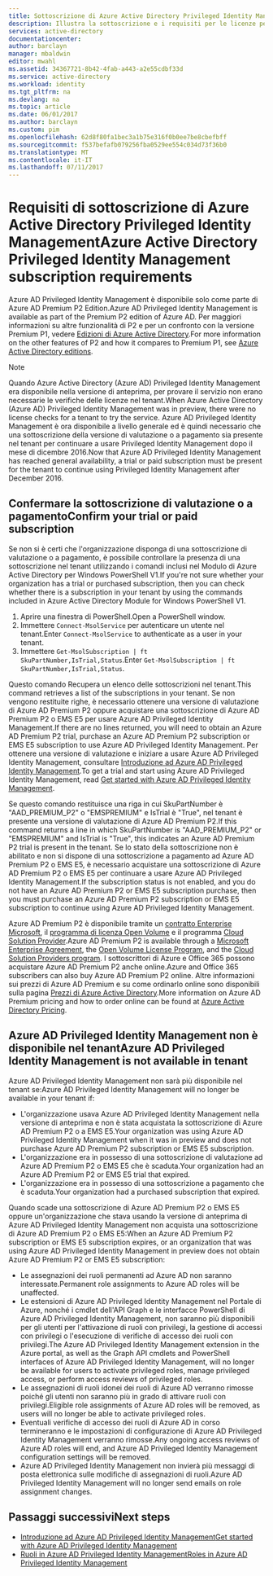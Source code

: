 ```yaml
---
title: Sottoscrizione di Azure Active Directory Privileged Identity Management | Documentazione Microsoft
description: Illustra la sottoscrizione e i requisiti per le licenze per la gestione e l'utilizzo di Azure AD Privileged Identity Management nel tenant
services: active-directory
documentationcenter: 
author: barclayn
manager: mbaldwin
editor: mwahl
ms.assetid: 34367721-8b42-4fab-a443-a2e55cdbf33d
ms.service: active-directory
ms.workload: identity
ms.tgt_pltfrm: na
ms.devlang: na
ms.topic: article
ms.date: 06/01/2017
ms.author: barclayn
ms.custom: pim
ms.openlocfilehash: 62d8f80fa1bec3a1b75e316f0b0ee7be8cbefbff
ms.sourcegitcommit: f537befafb079256fba0529ee554c034d73f36b0
ms.translationtype: MT
ms.contentlocale: it-IT
ms.lasthandoff: 07/11/2017
---
```

# <a name="azure-active-directory-privileged-identity-management-subscription-requirements"></a><span data-ttu-id="fc15c-103">Requisiti di sottoscrizione di Azure Active Directory Privileged Identity Management</span><span class="sxs-lookup"><span data-stu-id="fc15c-103">Azure Active Directory Privileged Identity Management subscription requirements</span></span>

<span data-ttu-id="fc15c-104">Azure AD Privileged Identity Management è disponibile solo come parte di Azure AD Premium P2 Edition.</span><span class="sxs-lookup"><span data-stu-id="fc15c-104">Azure AD Privileged Identity Management is available as part of the Premium P2 edition of Azure AD.</span></span> <span data-ttu-id="fc15c-105">Per maggiori informazioni su altre funzionalità di P2 e per un confronto con la versione Premium P1, vedere [Edizioni di Azure Active Directory](../active-directory-editions.md).</span><span class="sxs-lookup"><span data-stu-id="fc15c-105">For more information on the other features of P2 and how it compares to Premium P1, see [Azure Active Directory editions](../active-directory-editions.md).</span></span>

>[!NOTE]
<span data-ttu-id="fc15c-106">Quando Azure Active Directory (Azure AD) Privileged Identity Management era disponibile nella versione di anteprima, per provare il servizio non erano necessarie le verifiche delle licenze nel tenant.</span><span class="sxs-lookup"><span data-stu-id="fc15c-106">When Azure Active Directory (Azure AD) Privileged Identity Management was in preview, there were no license checks for a tenant to try the service.</span></span>  <span data-ttu-id="fc15c-107">Azure AD Privileged Identity Management è ora disponibile a livello generale ed è quindi necessario che una sottoscrizione della versione di valutazione o a pagamento sia presente nel tenant per continuare a usare Privileged Identity Management dopo il mese di dicembre 2016.</span><span class="sxs-lookup"><span data-stu-id="fc15c-107">Now that Azure AD Privileged Identity Management has reached general availability, a trial or paid subscription must be present for the tenant to continue using Privileged Identity Management after December 2016.</span></span>
  

## <a name="confirm-your-trial-or-paid-subscription"></a><span data-ttu-id="fc15c-108">Confermare la sottoscrizione di valutazione o a pagamento</span><span class="sxs-lookup"><span data-stu-id="fc15c-108">Confirm your trial or paid subscription</span></span>

<span data-ttu-id="fc15c-109">Se non si è certi che l'organizzazione disponga di una sottoscrizione di valutazione o a pagamento, è possibile controllare la presenza di una sottoscrizione nel tenant utilizzando i comandi inclusi nel Modulo di Azure Active Directory per Windows PowerShell V1.</span><span class="sxs-lookup"><span data-stu-id="fc15c-109">If you're not sure whether your organization has a trial or purchased subscription, then you can check whether there is a subscription in your tenant by using the commands included in Azure Active Directory Module for Windows PowerShell V1.</span></span> 
1. <span data-ttu-id="fc15c-110">Aprire una finestra di PowerShell.</span><span class="sxs-lookup"><span data-stu-id="fc15c-110">Open a PowerShell window.</span></span>
2. <span data-ttu-id="fc15c-111">Immettere `Connect-MsolService` per autenticare un utente nel tenant.</span><span class="sxs-lookup"><span data-stu-id="fc15c-111">Enter `Connect-MsolService` to authenticate as a user in your tenant.</span></span>
3. <span data-ttu-id="fc15c-112">Immettere `Get-MsolSubscription | ft SkuPartNumber,IsTrial,Status`.</span><span class="sxs-lookup"><span data-stu-id="fc15c-112">Enter `Get-MsolSubscription | ft SkuPartNumber,IsTrial,Status`.</span></span>

<span data-ttu-id="fc15c-113">Questo comando Recupera un elenco delle sottoscrizioni nel tenant.</span><span class="sxs-lookup"><span data-stu-id="fc15c-113">This command retrieves a list of the subscriptions in your tenant.</span></span> <span data-ttu-id="fc15c-114">Se non vengono restituite righe, è necessario ottenere una versione di valutazione di Azure AD Premium P2 oppure acquistare una sottoscrizione di Azure AD Premium P2 o EMS E5 per usare Azure AD Privileged Identity Management.</span><span class="sxs-lookup"><span data-stu-id="fc15c-114">If there are no lines returned, you will need to obtain an Azure AD Premium P2 trial, purchase an Azure AD Premium P2 subscription or EMS E5 subscription to use Azure AD Privileged Identity Management.</span></span>  <span data-ttu-id="fc15c-115">Per ottenere una versione di valutazione e iniziare a usare Azure AD Privileged Identity Management, consultare [Introduzione ad Azure AD Privileged Identity Management](../active-directory-privileged-identity-management-getting-started.md).</span><span class="sxs-lookup"><span data-stu-id="fc15c-115">To get a trial and start using Azure AD Privileged Identity Management, read [Get started with Azure AD Privileged Identity Management](../active-directory-privileged-identity-management-getting-started.md).</span></span>

<span data-ttu-id="fc15c-116">Se questo comando restituisce una riga in cui SkuPartNumber è "AAD_PREMIUM_P2" o "EMSPREMIUM" e IsTrial è "True", nel tenant è presente una versione di valutazione di Azure AD Premium P2.</span><span class="sxs-lookup"><span data-stu-id="fc15c-116">If this command returns a line in which SkuPartNumber is "AAD_PREMIUM_P2" or "EMSPREMIUM" and IsTrial is "True", this indicates an Azure AD Premium P2 trial is present in the tenant.</span></span>  <span data-ttu-id="fc15c-117">Se lo stato della sottoscrizione non è abilitato e non si dispone di una sottoscrizione a pagamento ad Azure AD Premium P2 o EMS E5, è necessario acquistare una sottoscrizione di Azure AD Premium P2 o EMS E5 per continuare a usare Azure AD Privileged Identity Management.</span><span class="sxs-lookup"><span data-stu-id="fc15c-117">If the subscription status is not enabled, and you do not have an Azure AD Premium P2 or EMS E5 subscription purchase, then you must purchase an Azure AD Premium P2 subscription or EMS E5 subscription to continue using Azure AD Privileged Identity Management.</span></span>

<span data-ttu-id="fc15c-118">Azure AD Premium P2 è disponibile tramite un [contratto Enterprise Microsoft](https://www.microsoft.com/en-us/licensing/licensing-programs/enterprise.aspx), il [programma di licenza Open Volume](https://www.microsoft.com/en-us/licensing/licensing-programs/open-license.aspx) e il programma [Cloud Solution Provider](https://partner.microsoft.com/en-US/cloud-solution-provider).</span><span class="sxs-lookup"><span data-stu-id="fc15c-118">Azure AD Premium P2 is available through a [Microsoft Enterprise Agreement](https://www.microsoft.com/en-us/licensing/licensing-programs/enterprise.aspx), the [Open Volume License Program](https://www.microsoft.com/en-us/licensing/licensing-programs/open-license.aspx), and the [Cloud Solution Providers program](https://partner.microsoft.com/en-US/cloud-solution-provider).</span></span> <span data-ttu-id="fc15c-119">I sottoscrittori di Azure e Office 365 possono acquistare Azure AD Premium P2 anche online.</span><span class="sxs-lookup"><span data-stu-id="fc15c-119">Azure and Office 365 subscribers can also buy Azure AD Premium P2 online.</span></span>  <span data-ttu-id="fc15c-120">Altre informazioni sui prezzi di Azure AD Premium e su come ordinarlo online sono disponibili sulla pagina [Prezzi di Azure Active Directory](https://azure.microsoft.com/en-us/pricing/details/active-directory/).</span><span class="sxs-lookup"><span data-stu-id="fc15c-120">More information on Azure AD Premium pricing and how to order online can be found at [Azure Active Directory Pricing](https://azure.microsoft.com/en-us/pricing/details/active-directory/).</span></span>

## <a name="azure-ad-privileged-identity-management-is-not-available-in-tenant"></a><span data-ttu-id="fc15c-121">Azure AD Privileged Identity Management non è disponibile nel tenant</span><span class="sxs-lookup"><span data-stu-id="fc15c-121">Azure AD Privileged Identity Management is not available in tenant</span></span>

<span data-ttu-id="fc15c-122">Azure AD Privileged Identity Management non sarà più disponibile nel tenant se:</span><span class="sxs-lookup"><span data-stu-id="fc15c-122">Azure AD Privileged Identity Management will no longer be available in your tenant if:</span></span>
- <span data-ttu-id="fc15c-123">L'organizzazione usava Azure AD Privileged Identity Management nella versione di anteprima e non è stata acquistata la sottoscrizione di Azure AD Premium P2 o a EMS E5.</span><span class="sxs-lookup"><span data-stu-id="fc15c-123">Your organization was using Azure AD Privileged Identity Management when it was in preview and does not purchase Azure AD Premium P2 subscription or EMS E5 subscription.</span></span>
- <span data-ttu-id="fc15c-124">L'organizzazione era in possesso di una sottoscrizione di valutazione ad Azure AD Premium P2 o EMS E5 che è scaduta.</span><span class="sxs-lookup"><span data-stu-id="fc15c-124">Your organization had an Azure AD Premium P2 or EMS E5 trial that expired.</span></span>
- <span data-ttu-id="fc15c-125">L'organizzazione era in possesso di una sottoscrizione a pagamento che è scaduta.</span><span class="sxs-lookup"><span data-stu-id="fc15c-125">Your organization had a purchased subscription that expired.</span></span>

<span data-ttu-id="fc15c-126">Quando scade una sottoscrizione di Azure AD Premium P2 o EMS E5 oppure un'organizzazione che stava usando la versione di anteprima di Azure AD Privileged Identity Management non acquista una sottoscrizione di Azure AD Premium P2 o EMS E5:</span><span class="sxs-lookup"><span data-stu-id="fc15c-126">When an Azure AD Premium P2 subscription or EMS E5 subscription expires, or an organization that was using Azure AD Privileged Identity Management in preview does not obtain Azure AD Premium P2 or EMS E5 subscription:</span></span>

- <span data-ttu-id="fc15c-127">Le assegnazioni dei ruoli permanenti ad Azure AD non saranno interessate.</span><span class="sxs-lookup"><span data-stu-id="fc15c-127">Permanent role assignments to Azure AD roles will be unaffected.</span></span>
- <span data-ttu-id="fc15c-128">Le estensioni di Azure AD Privileged Identity Management nel Portale di Azure, nonché i cmdlet dell'API Graph e le interfacce PowerShell di Azure AD Privileged Identity Management, non saranno più disponibili per gli utenti per l'attivazione di ruoli con privilegi, la gestione di accessi con privilegi o l'esecuzione di verifiche di accesso dei ruoli con privilegi.</span><span class="sxs-lookup"><span data-stu-id="fc15c-128">The Azure AD Privileged Identity Management extension in the Azure portal, as well as the Graph API cmdlets and PowerShell interfaces of Azure AD Privileged Identity Management, will no longer be available for users to activate privileged roles, manage privileged access, or perform access reviews of privileged roles.</span></span>
- <span data-ttu-id="fc15c-129">Le assegnazioni di ruoli idonei dei ruoli di Azure AD verranno rimosse poiché gli utenti non saranno più in grado di attivare ruoli con privilegi.</span><span class="sxs-lookup"><span data-stu-id="fc15c-129">Eligible role assignments of Azure AD roles will be removed, as users will no longer be able to activate privileged roles.</span></span>
- <span data-ttu-id="fc15c-130">Eventuali verifiche di accesso dei ruoli di Azure AD in corso termineranno e le impostazioni di configurazione di Azure AD Privileged Identity Management verranno rimosse.</span><span class="sxs-lookup"><span data-stu-id="fc15c-130">Any ongoing access reviews of Azure AD roles will end, and Azure AD Privileged Identity Management configuration settings will be removed.</span></span>
- <span data-ttu-id="fc15c-131">Azure AD Privileged Identity Management non invierà più messaggi di posta elettronica sulle modifiche di assegnazioni di ruoli.</span><span class="sxs-lookup"><span data-stu-id="fc15c-131">Azure AD Privileged Identity Management will no longer send emails on role assignment changes.</span></span>

## <a name="next-steps"></a><span data-ttu-id="fc15c-132">Passaggi successivi</span><span class="sxs-lookup"><span data-stu-id="fc15c-132">Next steps</span></span>

- [<span data-ttu-id="fc15c-133">Introduzione ad Azure AD Privileged Identity Management</span><span class="sxs-lookup"><span data-stu-id="fc15c-133">Get started with Azure AD Privileged Identity Management</span></span>](../active-directory-privileged-identity-management-getting-started.md)
- [<span data-ttu-id="fc15c-134">Ruoli in Azure AD Privileged Identity Management</span><span class="sxs-lookup"><span data-stu-id="fc15c-134">Roles in Azure AD Privileged Identity Management</span></span>](../active-directory-privileged-identity-management-roles.md)
